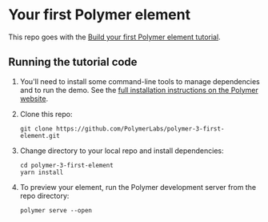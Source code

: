 # Your first Polymer element

This repo goes with the [Build your first Polymer element tutorial](https://www.polymer-project.org/3.0/start/first-element/intro).

## Running the tutorial code

1.  You'll need to install some command-line tools to manage dependencies and to run the demo. See the [full installation instructions on the Polymer website](https://www.polymer-project.org/3.0/docs/tools/polymer-cli).

2.  Clone this repo: 

        git clone https://github.com/PolymerLabs/polymer-3-first-element.git

3.  Change directory to your local repo and install dependencies:

        cd polymer-3-first-element
        yarn install
        
4.  To preview your element, run the Polymer development server from the repo directory:

        polymer serve --open
